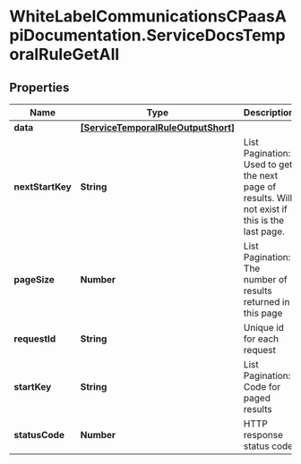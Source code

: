 # WhiteLabelCommunicationsCPaasApiDocumentation.ServiceDocsTemporalRuleGetAll

## Properties

Name | Type | Description | Notes
------------ | ------------- | ------------- | -------------
**data** | [**[ServiceTemporalRuleOutputShort]**](ServiceTemporalRuleOutputShort.md) |  | [optional] 
**nextStartKey** | **String** | List Pagination: Used to get the next page of results. Will not exist if this is the last page. | [optional] 
**pageSize** | **Number** | List Pagination: The number of results returned in this page | [optional] 
**requestId** | **String** | Unique id for each request | [optional] 
**startKey** | **String** | List Pagination: Code for paged results | [optional] 
**statusCode** | **Number** | HTTP response status code | [optional] 


